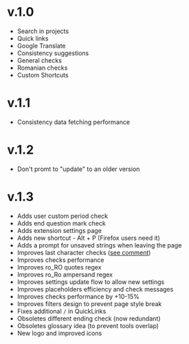 # v.1.0
  * Search in projects
  * Quick links
  * Google Translate
  * Consistency suggestions
  * General checks
  * Romanian checks
  * Custom Shortcuts

# v.1.1
- Consistency data fetching performance 

# v.1.2
- Don't promt to "update" to an older version

# v.1.3
- Adds user custom period check
- Adds end question mark check 
- Adds extension settings page
- Adds new shortcut - Alt + P (Firefox users need it)
- Adds a prompt for unsaved strings when leaving the page
- Improves last character checks ([see comment](https://github.com/vlad-timotei/wpgp-tools/issues/1#issuecomment-843997677))
- Improves checks performance
- Improves ro_RO quotes regex
- Improves ro_Ro ampersand regex
- Improves settings update flow to allow new settings
- Improves placeholders efficiency and check messages
- Improves checks performance by +10-15%
- Improves filters design to prevent page style break
- Fixes additional `/` in QuickLinks
- Obsoletes different ending check (now redundant)
- Obsoletes glossary idea (to prevent tools overlap)
- New logo and improved icons
